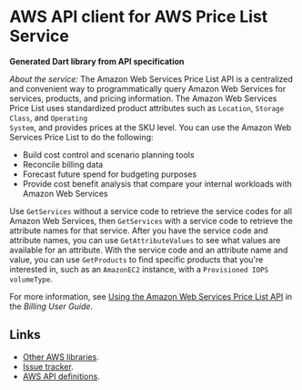 # AWS API client for AWS Price List Service

**Generated Dart library from API specification**

*About the service:*
The Amazon Web Services Price List API is a centralized and convenient way
to programmatically query Amazon Web Services for services, products, and
pricing information. The Amazon Web Services Price List uses standardized
product attributes such as <code>Location</code>, <code>Storage
Class</code>, and <code>Operating System</code>, and provides prices at the
SKU level. You can use the Amazon Web Services Price List to do the
following:

<ul>
<li>
Build cost control and scenario planning tools
</li>
<li>
Reconcile billing data
</li>
<li>
Forecast future spend for budgeting purposes
</li>
<li>
Provide cost benefit analysis that compare your internal workloads with
Amazon Web Services
</li>
</ul>
Use <code>GetServices</code> without a service code to retrieve the service
codes for all Amazon Web Services, then <code>GetServices</code> with a
service code to retrieve the attribute names for that service. After you
have the service code and attribute names, you can use
<code>GetAttributeValues</code> to see what values are available for an
attribute. With the service code and an attribute name and value, you can
use <code>GetProducts</code> to find specific products that you're
interested in, such as an <code>AmazonEC2</code> instance, with a
<code>Provisioned IOPS</code> <code>volumeType</code>.

For more information, see <a
href="https://docs.aws.amazon.com/awsaccountbilling/latest/aboutv2/price-changes.html">Using
the Amazon Web Services Price List API</a> in the <i>Billing User Guide</i>.

## Links

- [Other AWS libraries](https://github.com/agilord/aws_client/tree/master/generated).
- [Issue tracker](https://github.com/agilord/aws_client/issues).
- [AWS API definitions](https://github.com/aws/aws-sdk-js/tree/master/apis).
